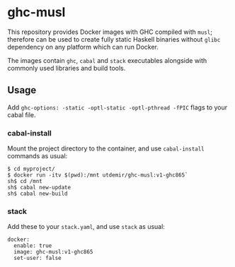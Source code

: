 # ghc-musl

This repository provides Docker images with GHC compiled with `musl`; therefore can be used to create fully static Haskell binaries without `glibc` dependency on any platform which can run Docker.

The images contain `ghc`, `cabal` and `stack` executables alongside with commonly used libraries and build tools.

## Usage

Add `ghc-options: -static -optl-static -optl-pthread -fPIC` flags to your cabal file.

### cabal-install

Mount the project directory to the container, and use `cabal-install` commands as usual:

```
$ cd myproject/
$ docker run -itv $(pwd):/mnt utdemir/ghc-musl:v1-ghc865`
sh$ cd /mnt
sh$ cabal new-update
sh$ cabal new-build
```

### stack

Add these to your `stack.yaml`, and use `stack` as usual:

```
docker:
  enable: true
  image: ghc-musl:v1-ghc865
  set-user: false
```
